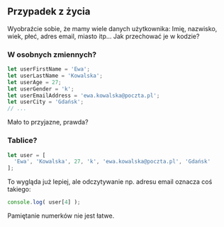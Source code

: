 
## Przypadek z życia
Wyobraźcie sobie, że mamy wiele danych użytkownika: Imię, nazwisko, wiek, płeć, adres email, miasto itp...
Jak przechować je w kodzie?

### W osobnych zmiennych?
```javascript
let userFirstName = 'Ewa';
let userLastName = 'Kowalska';
let userAge = 27;
let userGender = 'k';
let userEmailAddress = 'ewa.kowalska@poczta.pl';
let userCity = 'Gdańsk';
// ...
```
Mało to przyjazne, prawda?

### Tablice?
```javascript
let user = [
  'Ewa', 'Kowalska', 27, 'k', 'ewa.kowalska@poczta.pl', 'Gdańsk'
];
```
To wygląda już lepiej, ale odczytywanie np. adresu email oznacza coś takiego:

```javascript
console.log( user[4] );
```
Pamiętanie numerków nie jest łatwe.
